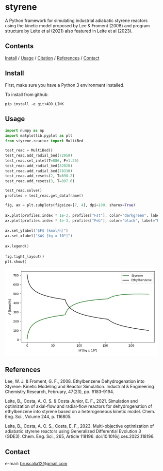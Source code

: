 # styrene
A Python framework for simulating industrial adiabatic styrene reactors using the kinetic model proposed by Lee & Froment (2008) and program structure by Leite et al (2021) also featured in Leite et al (2023).

## Contents
[Install](#install) / [Usage](#usage) / [Citation](#citation) / [References](#references) / [Contact](#contact)

## Install
First, make sure you have a Python 3 environment installed.

To install from github:
```
pip install -e git+ADD_LINK
```

## Usage

```python
import numpy as np
import matplotlib.pyplot as plt
from styrene.reactor import MultiBed
```

```python
test_reac = MultiBed()
test_reac.add_radial_bed(72950)
test_reac.set_inlet(T=886, P=1.25)
test_reac.add_radial_bed(82020)
test_reac.add_radial_bed(78330)
test_reac.add_resets(2, T=898.2)
test_reac.add_resets(3, T=897.6)
```

```python
test_reac.solve()
profiles = test_reac.get_dataframe()
```

```python
fig, ax = plt.subplots(figsize=[7, 4], dpi=100, sharex=True)

ax.plot(profiles.index * 1e-3, profiles["Fst"], color="darkgreen", label="Styrene")
ax.plot(profiles.index * 1e-3, profiles["Feb"], color="black", label="Ethylbenzene")

ax.set_ylabel("$F$ [kmol/h]")
ax.set_xlabel("$W$ [kg x 10³]")

ax.legend()

fig.tight_layout()
plt.show()
```

<p align="center">
  <img src="data\composition_profiles_example.png" alt="profiles"/>
</p>

## References
Lee, W. J. & Froment, G. F., 2008. Ethylbenzene Dehydrogenation into Styrene: Kinetic Modeling and Reactor Simulation. Industrial & Engineering Chemistry Research, February, 47(23), pp. 9183-9194.

Leite, B., Costa, A. O. S. & Costa Junior, E. F., 2021. Simulation and optimization of axial-flow and radial-flow reactors for dehydrogenation of ethylbenzene into styrene based on a heterogeneous kinetic model. Chem. Eng. Sci., Volume 244, p. 116805.

Leite, B., Costa, A. O. S., Costa, E. F., 2023. Multi-objective optimization of adiabatic styrene reactors using Generalized Differential Evolution 3 (GDE3). Chem. Eng. Sci., 265, Article 118196. doi:10.1016/j.ces.2022.118196.

## Contact
e-mail: bruscalia12@gmail.com

